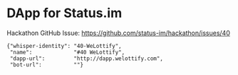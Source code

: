 # DApp for Status.im

Hackathon GitHub Issue: https://github.com/status-im/hackathon/issues/40

```
{"whisper-identity": "40-WeLottify",
 "name":             "#40 WeLottify",
 "dapp-url":         "http://dapp.welottify.com",
 "bot-url":          ""}
```
